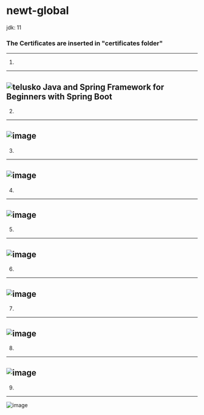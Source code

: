 # newt-global

jdk: 11
### The Certificates are inserted in "certificates folder"
***
 1.
---
   ![telusko Java and Spring Framework for Beginners with Spring Boot](https://github.com/selvaviswanath/newt-global/assets/89679557/23f3f93e-d07f-48f9-a221-677bb9d98c54)
---
 2.
---
   ![image](https://github.com/selvaviswanath/newt-global/assets/89679557/45b313a5-6c15-40b7-9b20-4b5a4d4c12e8)
---
 3.
---
   ![image](https://github.com/selvaviswanath/newt-global/assets/89679557/a891e2b4-b03d-4189-883a-dea99f78aea3)
---
 4. 
---
   ![image](https://github.com/selvaviswanath/newt-global/assets/89679557/c3df7a61-b301-44a3-af5b-6426f2404fbf)
---
 5. 
---
 ![image](https://github.com/selvaviswanath/newt-global/assets/89679557/c3e78770-e653-4a75-b411-b041e454c17b)
---
 6.
---
![image](https://github.com/selvaviswanath/newt-global/assets/89679557/0befb12f-d4d3-4caa-8603-305e56945103)
---
 7.
---
![image](https://github.com/selvaviswanath/newt-global/assets/89679557/adfeab49-2205-4137-a848-5ee6f3f7221c)
---
 8.
---
![image](https://github.com/selvaviswanath/newt-global/assets/89679557/e770cc8b-f935-4e3a-aa97-8336f2000406)
---
 9.
---
![image](https://github.com/selvaviswanath/newt-global/assets/89679557/df3b3b55-18f8-4120-9495-51ae44bee285)

